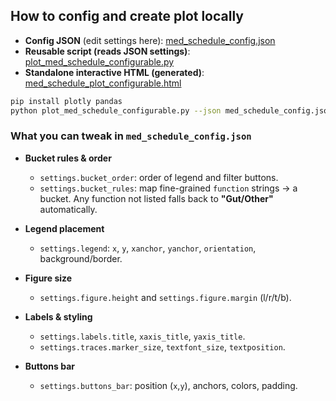 ## How to config and create plot locally

* **Config JSON** (edit settings here):
  [med_schedule_config.json](sandbox:/mnt/data/med_schedule_config.json)
* **Reusable script (reads JSON settings)**:
  [plot_med_schedule_configurable.py](sandbox:/mnt/data/plot_med_schedule_configurable.py)
* **Standalone interactive HTML (generated)**:
  [med_schedule_plot_configurable.html](sandbox:/mnt/data/med_schedule_plot_configurable.html)


```bash
pip install plotly pandas
python plot_med_schedule_configurable.py --json med_schedule_config.json --out med_schedule_plot_configurable.html
```

### What you can tweak in `med_schedule_config.json`

* **Bucket rules & order**

  * `settings.bucket_order`: order of legend and filter buttons.
  * `settings.bucket_rules`: map fine-grained `function` strings → a bucket.
    Any function not listed falls back to **"Gut/Other"** automatically.
* **Legend placement**

  * `settings.legend`: `x`, `y`, `xanchor`, `yanchor`, `orientation`, background/border.
* **Figure size**

  * `settings.figure.height` and `settings.figure.margin` (l/r/t/b).
* **Labels & styling**

  * `settings.labels.title`, `xaxis_title`, `yaxis_title`.
  * `settings.traces.marker_size`, `textfont_size`, `textposition`.
* **Buttons bar**

  * `settings.buttons_bar`: position (`x`,`y`), anchors, colors, padding.

